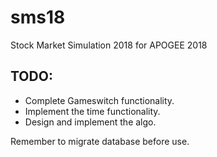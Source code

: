 # sms18
Stock Market Simulation 2018 for APOGEE 2018  
## TODO:    
* Complete Gameswitch functionality.
* Implement the time functionality.
* Design and implement the algo.



Remember to migrate database before use. 
